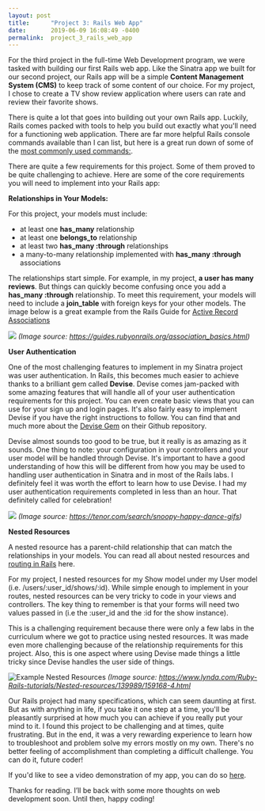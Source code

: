 ```yaml
---
layout: post
title:      "Project 3: Rails Web App"
date:       2019-06-09 16:08:49 -0400
permalink:  project_3_rails_web_app
---
```


For the third project in the full-time Web Development program, we were tasked with building our first Rails web app.  Like the Sinatra app we built for our second project, our Rails app will be a simple **Content Management System (CMS)** to keep track of some content of our choice.  For my project, I chose to create a TV show review application where users can rate and review their favorite shows.  

There is quite a lot that goes into building out your own Rails app.  Luckily, Rails comes packed with tools to help you build out exactly what you'll need for a functioning web application.  There are far more helpful Rails console commands available than I can list, but here is a great run down of some of the [most commonly used commands:](https://www.agiratech.com/rails-commands/).

There are quite a few requirements for this project.  Some of them proved to be quite challenging to achieve.  Here are some of the core requirements you will need to implement into your Rails app:

**Relationships in Your Models:**

For this project, your models must include:
* at least one **has_many** relationship
* at least one **belongs_to** relationship
* at least two **has_many :through** relationships
* a many-to-many relationship implemented with **has_many :through** associations 
 
The relationships start simple.  For example, in my project, **a user has many reviews**.  But things can quickly become confusing once you add a **has_many :through** relationship.  To meet this requirement, your models will need to include a **join_table** with foreign keys for your other models.  The image below is a great example from the Rails Guide for [Active Record Associations](https://guides.rubyonrails.org/association_basics.html)

![](https://guides.rubyonrails.org/images/association_basics/has_many_through.png)
*(Image source: https://guides.rubyonrails.org/association_basics.html)*

**User Authentication** 

One of the most challenging features to implement in my Sinatra project was user authentication.  In Rails, this becomes much easier to achieve thanks to a brilliant gem called **Devise**.  Devise comes jam-packed with some amazing features that will handle all of your user authentication requirements for this project.  You can even create basic views that you can use for your sign up and login pages.  It's also fairly easy to implement Devise if you have the right instructions to follow.  You can find that and much more about the [Devise Gem](https://github.com/plataformatec/devise) on their Github repository.

Devise almost sounds too good to be true, but it really is as amazing as it sounds.  One thing to note: your configuration in your controllers and your user model will be handled through Devise.  It's important to have a good understanding of how this will be different from how you may be used to handling user authentication in Sinatra and in most of the Rails labs.  I definitely feel it was worth the effort to learn how to use Devise.  I had my user authentication requirements completed in less than an hour.  That definitely called for celebration!

![](https://media.tenor.com/images/4a3ed62b7a158d34a37d8c53595b445f/tenor.gif)
*(Image source: https://tenor.com/search/snoopy-happy-dance-gifs)*

**Nested Resources**

A nested resource has a parent-child relationship that can match the relationships in your models.  You can read all about  nested resources and [routing in Rails](https://guides.rubyonrails.org/routing.html#nested-resources) here.  

For my project, I nested resources for my Show model under my User model (i.e. /users/:user_id/shows/:id).  While simple enough to implement in your routes, nested resources can be very tricky to code in your views and controllers.  The key thing to remember is that your forms will need two values passed in (i.e the :user_id and the :id for the show instance).  

This is a challenging requirement because there were only a few labs in the curriculum where we got to practice using nested resources.  It was made even more challenging because of the relationship requirements for this project.  Also, this is one aspect where using Devise made things a little tricky since Devise handles the user side of things.  

![Example Nested Resources](https://i.ytimg.com/vi/ZHJB9ddQlSs/maxresdefault.jpg)
*(Image source: https://www.lynda.com/Ruby-Rails-tutorials/Nested-resources/139989/159168-4.html*

Our Rails project had many specifications, which can seem daunting at first.  But as with anything in life, if you take it one step at a time, you'll be pleasantly surprised at how much you can achieve if you really put your mind to it.  I found this project to be challenging and at times, quite frustrating.  But in the end, it was a very rewarding experience to learn how to troubleshoot and problem solve my errors mostly on my own.  There's no better feeling of accomplishment than completing a difficult challenge.  You can do it, future coder!

If you'd like to see a video demonstration of my app, you can do so [here](https://www.youtube.com/watch?v=l3wu2nolwaA&t=3s).

Thanks for reading.  I’ll be back with some more thoughts on web development soon.  Until then, happy coding!  







